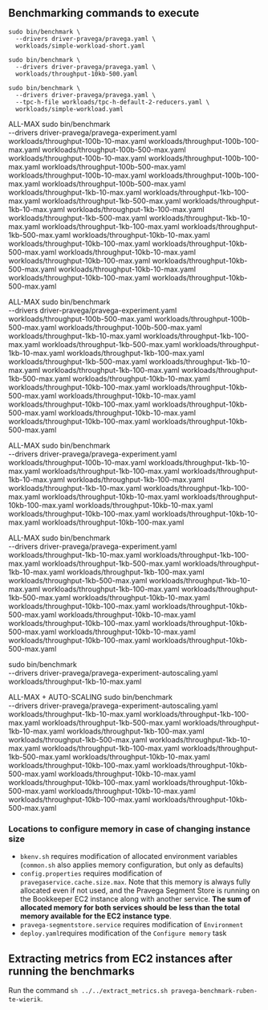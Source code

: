 ## Benchmarking commands to execute

```
sudo bin/benchmark \
  --drivers driver-pravega/pravega.yaml \
  workloads/simple-workload-short.yaml
```

```
sudo bin/benchmark \
  --drivers driver-pravega/pravega.yaml \
  workloads/throughput-10kb-500.yaml
```

```
sudo bin/benchmark \
  --drivers driver-pravega/pravega.yaml \
  --tpc-h-file workloads/tpc-h-default-2-reducers.yaml \
  workloads/simple-workload.yaml
```
ALL-MAX
sudo bin/benchmark \
--drivers driver-pravega/pravega-experiment.yaml \
workloads/throughput-100b-10-max.yaml workloads/throughput-100b-100-max.yaml workloads/throughput-100b-500-max.yaml workloads/throughput-100b-10-max.yaml workloads/throughput-100b-100-max.yaml workloads/throughput-100b-500-max.yaml workloads/throughput-100b-10-max.yaml workloads/throughput-100b-100-max.yaml workloads/throughput-100b-500-max.yaml workloads/throughput-1kb-10-max.yaml workloads/throughput-1kb-100-max.yaml workloads/throughput-1kb-500-max.yaml workloads/throughput-1kb-10-max.yaml workloads/throughput-1kb-100-max.yaml workloads/throughput-1kb-500-max.yaml workloads/throughput-1kb-10-max.yaml workloads/throughput-1kb-100-max.yaml workloads/throughput-1kb-500-max.yaml workloads/throughput-10kb-10-max.yaml workloads/throughput-10kb-100-max.yaml workloads/throughput-10kb-500-max.yaml workloads/throughput-10kb-10-max.yaml workloads/throughput-10kb-100-max.yaml workloads/throughput-10kb-500-max.yaml workloads/throughput-10kb-10-max.yaml workloads/throughput-10kb-100-max.yaml workloads/throughput-10kb-500-max.yaml

ALL-MAX
sudo bin/benchmark \
--drivers driver-pravega/pravega-experiment.yaml \
workloads/throughput-100b-500-max.yaml workloads/throughput-100b-500-max.yaml workloads/throughput-100b-500-max.yaml workloads/throughput-1kb-10-max.yaml workloads/throughput-1kb-100-max.yaml workloads/throughput-1kb-500-max.yaml workloads/throughput-1kb-10-max.yaml workloads/throughput-1kb-100-max.yaml workloads/throughput-1kb-500-max.yaml workloads/throughput-1kb-10-max.yaml workloads/throughput-1kb-100-max.yaml workloads/throughput-1kb-500-max.yaml workloads/throughput-10kb-10-max.yaml workloads/throughput-10kb-100-max.yaml workloads/throughput-10kb-500-max.yaml workloads/throughput-10kb-10-max.yaml workloads/throughput-10kb-100-max.yaml workloads/throughput-10kb-500-max.yaml workloads/throughput-10kb-10-max.yaml workloads/throughput-10kb-100-max.yaml workloads/throughput-10kb-500-max.yaml

ALL-MAX
sudo bin/benchmark \
--drivers driver-pravega/pravega-experiment.yaml \
workloads/throughput-100b-10-max.yaml
workloads/throughput-1kb-10-max.yaml workloads/throughput-1kb-100-max.yaml workloads/throughput-1kb-10-max.yaml workloads/throughput-1kb-100-max.yaml workloads/throughput-1kb-10-max.yaml workloads/throughput-1kb-100-max.yaml workloads/throughput-10kb-10-max.yaml workloads/throughput-10kb-100-max.yaml workloads/throughput-10kb-10-max.yaml workloads/throughput-10kb-100-max.yaml workloads/throughput-10kb-10-max.yaml workloads/throughput-10kb-100-max.yaml

ALL-MAX
sudo bin/benchmark \
--drivers driver-pravega/pravega-experiment.yaml \
workloads/throughput-1kb-10-max.yaml workloads/throughput-1kb-100-max.yaml workloads/throughput-1kb-500-max.yaml workloads/throughput-1kb-10-max.yaml workloads/throughput-1kb-100-max.yaml workloads/throughput-1kb-500-max.yaml workloads/throughput-1kb-10-max.yaml workloads/throughput-1kb-100-max.yaml workloads/throughput-1kb-500-max.yaml workloads/throughput-10kb-10-max.yaml workloads/throughput-10kb-100-max.yaml workloads/throughput-10kb-500-max.yaml workloads/throughput-10kb-10-max.yaml workloads/throughput-10kb-100-max.yaml workloads/throughput-10kb-500-max.yaml workloads/throughput-10kb-10-max.yaml workloads/throughput-10kb-100-max.yaml workloads/throughput-10kb-500-max.yaml

sudo bin/benchmark \
--drivers driver-pravega/pravega-experiment-autoscaling.yaml \
workloads/throughput-1kb-10-max.yaml

ALL-MAX + AUTO-SCALING
sudo bin/benchmark \
--drivers driver-pravega/pravega-experiment-autoscaling.yaml \
workloads/throughput-1kb-10-max.yaml workloads/throughput-1kb-100-max.yaml workloads/throughput-1kb-500-max.yaml workloads/throughput-1kb-10-max.yaml workloads/throughput-1kb-100-max.yaml workloads/throughput-1kb-500-max.yaml workloads/throughput-1kb-10-max.yaml workloads/throughput-1kb-100-max.yaml workloads/throughput-1kb-500-max.yaml workloads/throughput-10kb-10-max.yaml workloads/throughput-10kb-100-max.yaml workloads/throughput-10kb-500-max.yaml workloads/throughput-10kb-10-max.yaml workloads/throughput-10kb-100-max.yaml workloads/throughput-10kb-500-max.yaml workloads/throughput-10kb-10-max.yaml workloads/throughput-10kb-100-max.yaml workloads/throughput-10kb-500-max.yaml

### Locations to configure memory in case of changing instance size

* `bkenv.sh` requires modification of allocated environment variables (`common.sh` also applies memory configuration, but only as defaults)
* `config.properties` requires modification of `pravegaservice.cache.size.max`. Note that this memory is always fully allocated even if not used, and the Pravega Segment Store is running on the Bookkeeper EC2 instance along with another service. **The sum of allocated memory for both services should be less than the total memory available for the EC2 instance type**.
* `pravega-segmentstore.service` requires modification of `Environment`
* `deploy.yaml`requires modification of the `Configure memory` task

## Extracting metrics from EC2 instances after running the benchmarks

Run the command `sh ../../extract_metrics.sh pravega-benchmark-ruben-te-wierik`.
